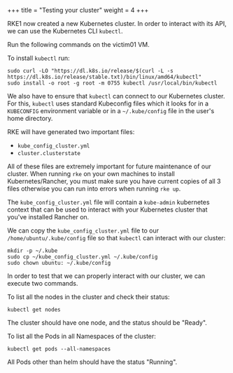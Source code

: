 +++
title = "Testing your cluster"
weight = 4
+++

RKE1 now created a new Kubernetes cluster. In order to interact with its API, we can use the Kubernetes CLI `kubectl`.

Run the following commands on the victim01 VM.

To install `kubectl` run:

```ctr
sudo curl -LO "https://dl.k8s.io/release/$(curl -L -s https://dl.k8s.io/release/stable.txt)/bin/linux/amd64/kubectl"
sudo install -o root -g root -m 0755 kubectl /usr/local/bin/kubectl
```

We also have to ensure that `kubectl` can connect to our Kubernetes cluster. For this, `kubectl` uses standard Kubeconfig files which it looks for in a `KUBECONFIG` environment variable or in a `~/.kube/config` file in the user's home directory.

RKE will have generated two important files:

* `kube_config_cluster.yml`
* `cluster.clusterstate`

All of these files are extremely important for future maintenance of our cluster. When running `rke` on your own machines to install Kubernetes/Rancher, you must make sure you have current copies of all 3 files otherwise you can run into errors when running `rke up`.

The `kube_config_cluster.yml` file will contain a `kube-admin` kubernetes context that can be used to interact with your Kubernetes cluster that you've installed Rancher on.

We can copy the `kube_config_cluster.yml` file to our `/home/ubuntu/.kube/config` file so that `kubectl` can interact with our cluster:

```ctr
mkdir -p ~/.kube
sudo cp ~/kube_config_cluster.yml ~/.kube/config
sudo chown ubuntu: ~/.kube/config
```

In order to test that we can properly interact with our cluster, we can execute two commands.

To list all the nodes in the cluster and check their status:

```ctr
kubectl get nodes
```

The cluster should have one node, and the status should be "Ready".

To list all the Pods in all Namespaces of the cluster:

```ctr
kubectl get pods --all-namespaces
```

All Pods other than helm should have the status "Running".
